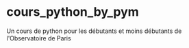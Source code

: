 # cours_python_by_pym
Un cours de python pour les débutants et moins débutants de l'Observatoire de Paris
